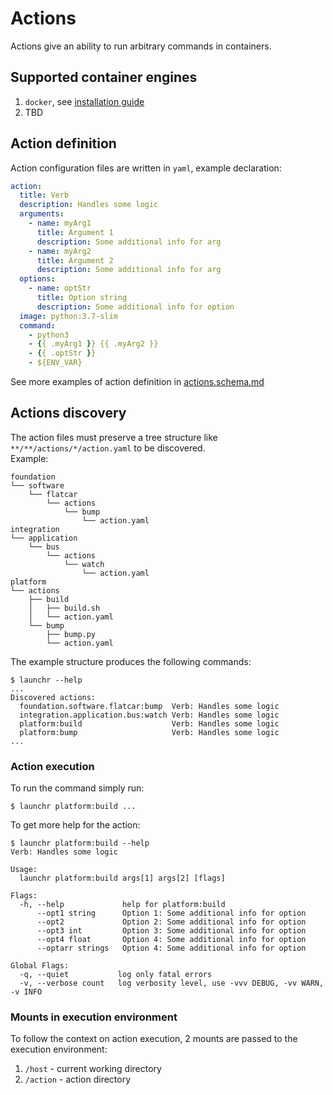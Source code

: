 # Actions

Actions give an ability to run arbitrary commands in containers.

## Supported container engines
1. `docker`, see [installation guide](https://docs.docker.com/engine/install/)
2. TBD

## Action definition

Action configuration files are written in `yaml`, example declaration:
```yaml
action:
  title: Verb
  description: Handles some logic
  arguments:
    - name: myArg1
      title: Argument 1
      description: Some additional info for arg
    - name: myArg2
      title: Argument 2
      description: Some additional info for arg
  options:
    - name: optStr
      title: Option string
      description: Some additional info for option
  image: python:3.7-slim
  command: 
    - python3 
    - {{ .myArg1 }} {{ .myArg2 }}
    - {{ .optStr }}
    - ${ENV_VAR}
```

See more examples of action definition in [actions.schema.md](actions.schema.md)

## Actions discovery

The action files must preserve a tree structure like `**/**/actions/*/action.yaml` to be discovered.  
Example:
```
foundation
└── software
    └── flatcar
        └── actions
            └── bump
                └── action.yaml
integration
└── application
    └── bus
        └── actions
            └── watch
                └── action.yaml
platform
└── actions
    ├── build
    │   ├── build.sh
    │   └── action.yaml
    └── bump
        ├── bump.py
        └── action.yaml
```

The example structure produces the following commands:
```shell
$ launchr --help
...
Discovered actions:
  foundation.software.flatcar:bump  Verb: Handles some logic
  integration.application.bus:watch Verb: Handles some logic
  platform:build                    Verb: Handles some logic
  platform:bump                     Verb: Handles some logic
...
```

### Action execution

To run the command simply run:
```shell
$ launchr platform:build ...
```

To get more help for the action:
```shell
$ launchr platform:build --help
Verb: Handles some logic

Usage:
  launchr platform:build args[1] args[2] [flags]

Flags:
  -h, --help             help for platform:build
      --opt1 string      Option 1: Some additional info for option
      --opt2             Option 2: Some additional info for option
      --opt3 int         Option 3: Some additional info for option
      --opt4 float       Option 4: Some additional info for option
      --optarr strings   Option 4: Some additional info for option

Global Flags:
  -q, --quiet           log only fatal errors
  -v, --verbose count   log verbosity level, use -vvv DEBUG, -vv WARN, -v INFO
```

### Mounts in execution environment

To follow the context on action execution, 2 mounts are passed to the execution environment:
1. `/host` - current working directory
2. `/action` - action directory
